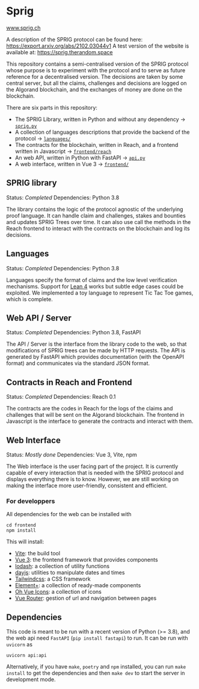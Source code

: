 # Sprig

www.sprig.ch

A description of the SPRIG protocol can be found here: https://export.arxiv.org/abs/2102.03044v1
A test version of the website is available at: https://sprig.therandom.space

This repository contains a semi-centralised version of the SPRIG protocol
whose purpose is to experiment with the protocol
and to serve as future reference for a decentralised version. The decisions are
taken by some central server, but all the claims, challenges and decisions are logged on the
Algorand blockchain, and the exchanges of money are done on the blockchain.

There are six parts in this repository:
 - The SPRIG Library, written in Python and without any dependency -> [`sprig.py`](./sprig.py)
 - A collection of languages descriptions that provide the backend of the protocol -> [`languages/`](./languages)
 - The contracts for the blockchain, written in Reach, and a frontend written in Javascript -> [`frontend/reach`](./frontend/reach)
 - An web API, written in Python with FastAPI -> [`api.py`](./api.py)
 - A web interface, written in Vue 3 -> [`frontend/`](./frontend)


## SPRIG library

Status: *Completed*
Dependencies: Python 3.8

The library contains the logic of the protocol agnostic of the underlying proof language.
It can handle claim and challenges, stakes and bounties and updates SPRIG Trees over time.
It can also use call the methods in the Reach frontend to interact with the contracts on
the blockchain and log its decisions.

## Languages

Status: *Completed*
Dependencies: Python 3.8

Languages specify the format of claims and the low level verification mechanisms.
Support for [Lean 4](https://leanprover.github.io/) works but subtle edge cases could be exploited.
We implemented a toy language to represent Tic Tac Toe games, which is complete.

## Web API / Server

Status: *Completed*
Dependencies: Python 3.8, FastAPI

The API / Server is the interface from the library code to the web, so that modifications of SPRIG trees
can be made by HTTP requests. The API is generated by FastAPI which provides documentation (with the OpenAPI format)
and communicates via the standard JSON format.

## Contracts in Reach and Frontend

Status: *Completed*
Dependencies: Reach 0.1

The contracts are the codes in Reach for the logs of the claims and challenges that will be sent on the Algorand
blockchain. The frontend in Javascript is the interface to generate the contracts and interact with them.

## Web Interface

Status: *Mostly done*
Dependencies: Vue 3, Vite, npm

The Web interface is the user facing part of the project.
It is currently capable of every interaction that is needed with the SPRIG protocol
and displays everything there is to know. However, we are still working on
making the interface more user-friendly, consistent and efficient.

### For developpers

All dependencies for the web can be installed with

```shell script
cd frontend
npm install
```

This will install:
- [Vite](https://vitejs.dev/): the build tool
- [Vue 3](https://vuejs.org/): the frontend framework that provides components
- [lodash](https://lodash.com/): a collection of utility functions
- [dayjs](https://day.js.org/): utilities to manipulate dates and times
- [Tailwindcss](https://tailwindcss.com/): a CSS framework
- [Element+](element-plus.org/): a collection of ready-made components
- [Oh Vue Icons](oh-vue-icons.js.org/): a collection of icons
- [Vue Router](https://router.vuejs.org/): gestion of url and navigation between pages


## Dependencies

This code is meant to be run with a recent version of Python (>= 3.8),
and the web api need `FastAPI` (`pip install fastapi`) to run.
It can be run with `uvicorn` as
```shell script
uvicorn api:api
```

Alternatively, if you have `make`, `poetry` and `npm` installed,
you can run `make install` to get the dependencies and
then `make dev` to start the server in development mode.

